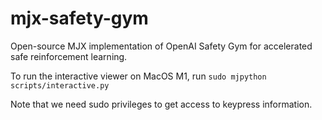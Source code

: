 # mjx-safety-gym
Open-source MJX implementation of OpenAI Safety Gym for accelerated safe reinforcement learning.

To run the interactive viewer on MacOS M1, run
```sudo mjpython scripts/interactive.py ```

Note that we need sudo privileges to get access to keypress information. 